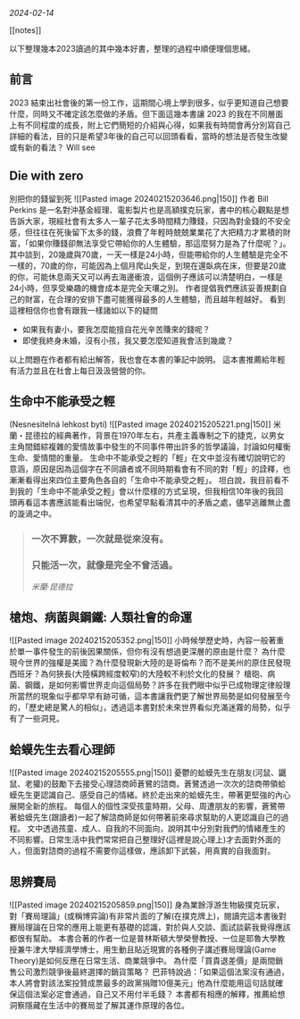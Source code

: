 *2024-02-14*

[[notes]]

以下整理幾本2023讀過的其中幾本好書，整理的過程中順便理個思緒。

## 前言
2023 結束出社會後的第一份工作，這期間心境上學到很多，似乎更知道自己想要什麼，同時又不確定該怎麼做的矛盾。但下面這幾本書讓 2023 的我在不同層面上有不同程度的成長，附上它們簡短的介紹與心得，如果我有時間會再分別寫自己詳細的看法，目的只是希望3年後的自己可以回頭看看，當時的想法是否發生改變或有新的看法？ Will see

## Die with zero
別把你的錢留到死
![[Pasted image 20240215203646.png|150]]
作者 Bill Perkins 是一名對沖基金經理、電影製片也是高額撲克玩家，書中的核心觀點是想告訴大家，現經社會有太多人一輩子花太多時間精力賺錢，只因為對金錢的不安全感，但往往在死後留下太多的錢，浪費了年輕時兢兢業業花了大把精力才累積的財富，「如果你賺錢卻無法享受它帶給你的人生體驗，那這麼努力是為了什麼呢？」。
其中談到，20幾歲與70歲，一天一樣是24小時，但能帶給你的人生體驗是完全不一樣的，70歲的你，可能因為上個月爬山失足，到現在還臥病在床，但要是20歲的你，可能休息兩天又可以再去海邊衝浪，這個例子應該可以清楚明白，一樣是24小時，但享受樂趣的機會成本是完全天壤之別。
作者提倡我們應該妥善規劃自己的財富，在合理的安排下盡可能獲得最多的人生體驗，而且越年輕越好。
看到這裡相信你也會有跟我一樣諸如以下的疑問
- 如果我有妻小，要我怎麼能擅自花光辛苦賺來的錢呢？
- 即使我終身未婚，沒有小孩，我又要怎麼知道我會活到幾歲？

以上問題在作者都有給出解答，我也會在本書的筆記中說明。
這本書推薦給年輕有活力並且在社會上每日汲汲營營的你。

## 生命中不能承受之輕
(Nesnesitelná lehkost bytí)
![[Pasted image 20240215205221.png|150]]
米蘭・昆德拉的經典著作，背景在1970年左右，共產主義專制之下的捷克，以男女主角間錯綜複雜的愛情故事中發生的不同事件帶出許多的哲學議論，討論如何權衡生命、愛情間的重量。
生命中不能承受之輕的「輕」在文中並沒有確切說明它的意涵，原因是因為這個字在不同讀者或不同時期看會有不同的對「輕」的詮釋，也漸漸看得出來四位主要角色各自的「生命中不能承受之輕」。
坦白說，我目前看不到我的「生命中不能承受之輕」會以什麼樣的方式呈現，但我相信10年後的我回頭再看這本書應該能看出端倪，也希望早點看清其中的矛盾之處，儘早逃離無止盡的漩渦之中。

> ### 一次不算數，一次就是從來沒有。
> ### 只能活一次，就像是完全不曾活過。
> *米蘭‧昆德拉*



## 槍炮、病菌與鋼鐵: 人類社會的命運
![[Pasted image 20240215205352.png|150]]
小時候學歷史時，內容一般著重於單一事件發生的前後因果關係，但你有沒有想過更深層的原由是什麼？
為什麼現今世界的強權是美國？為什麼發現新大陸的是哥倫布？而不是美州的原住民發現西班牙？為何狹長(大陸橫跨經度較窄)的大陸較不利於文化的發展？
槍砲、病菌、鋼鐵，是如何影響世界走向這個局勢？許多在我們眼中似乎已成物理定律般理所當然的現象似乎都早早有跡可循，這本書讓我們更了解世界局勢是如何發展至今的，「歷史總是驚人的相似」，透過這本書對於未來世界看似充滿迷霧的局勢，似乎有了一些洞見。

## 蛤蟆先生去看心理師
![[Pasted image 20240215205555.png|150]]
憂鬱的蛤蟆先生在朋友(河鼠、鼴鼠、老獾)的鼓勵下去接受心理諮商師蒼鷺的諮商。蒼鷺透過一次次的諮商帶領蛤蟆先生更認識自己、感受自己的情緒。終於走出來的蛤蟆先生，帶著更堅強的內心展開全新的旅程。
每個人的個性深受孩童時期，父母、周遭朋友的影響，蒼鷺帶著蛤蟆先生(跟讀者)一起了解諮商師是如何帶著前來尋求幫助的人更認識自己的過程。
文中透過孩童、成人、自我的不同面向，說明其中分別對我們的情緒產生的不同影響。日常生活中我們常常把自己整理好(這裡是說心理上)才去面對外面的人，但面對諮商的過程不需要你這樣做，應該卸下武裝，用真實的自我面對。


## 思辨賽局
![[Pasted image 20240215205859.png|150]]
身為業餘浮游生物級撲克玩家，對「賽局理論」(或稱博弈論)有非常片面的了解(在撲克牌上)，閱讀完這本書後對賽局理論在日常的應用上能更有基礎的認識，對於與人交談、面試談薪我覺得應該都很有幫助。
本書合著的作者一位是普林斯頓大學榮譽教授、一位是耶魯大學教授兼牛津大學經濟學博士，用生動且貼近現實的各種例子講述賽局理論(Game Theory)是如何反應在日常生活、商業競爭中。
為什麼「買貴退差價」是兩間銷售公司激烈競爭後最終選擇的銷貨策略？
巴菲特說過：「如果這個法案沒有通過，本人將會對該法案投贊成票最多的政黨捐贈10億美元」他為什麼能用這句話就確保這個法案必定會通過，自己又不用付半毛錢？
本書都有相應的解釋，推薦給想洞察隱藏在生活中的賽局並了解其運作原理的各位。
